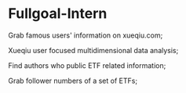# Fullgoal-Intern

Grab famous users' information on xueqiu.com;

Xueqiu user focused multidimensional data analysis;

Find authors who public ETF related information;

Grab follower numbers of a set of ETFs;
